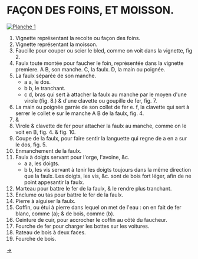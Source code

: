 FAÇON DES FOINS, ET MOISSON.
============================

[![Planche 1](Planche_1.jpeg)](Planche_1.jpeg)

1. Vignette représentant la recolte ou façon des foins.
2. Vignette représentant la moisson.
3. Faucille pour couper ou scier le bled, comme on voit dans la vignette, fig 2.
4. Faulx toute montée pour faucher le foin, représentée dans la vignette premiere. A B, son manche. C, la faulx. D, la main ou poignée.
5. La faulx séparée de son manche.
	- a a, le dos.
	- b b, le tranchant.
	- c d, bras qui sert à attacher la faulx au manche par le moyen d'une virole (fig. 8.) & d'une clavette ou goupille de fer, fig. 7.
6. La main ou poignée garnie de son collet de fer e. f, la clavette qui sert à serrer le collet e sur le manche A B de la faulx, fig. 4.
7. &
8. Virole & clavette de fer pour attacher la faulx au manche, comme on le voit en B, fig. 4. & fig. 10.
9. Coupe de la faulx, pour faire sentir la languette qui regne de a en a sur le dos, fig. 5.
10. Enmanchement de la faulx.
11. Faulx à doigts servant pour l'orge, l'avoine, &c.
	- a a, les doigts.
	- b b, les vis servant à tenir les doigts toujours dans la même direction que la faulx. Les doigts, les vis, &c. sont de bois fort léger, afin de ne point appesantir la faulx.
12. Marteau pour battre le fer de la faulx, & le rendre plus tranchant.
13. Enclume ou tas pour battre le fer de la faulx.
14. Pierre à aiguiser la faulx.
15. Coffin, ou étui à pierre dans lequel on met de l'eau : on en fait de fer blanc, comme (a); & de bois, comme (b).
16. Ceinture de cuir, pour accrocher le coffin au côté du faucheur.
17. Fourche de fer pour charger les bottes sur les voitures.
18. Rateau de bois à deux faces.
19. Fourche de bois.


[->](../05-Batteur_en_grange/Légende.md)
